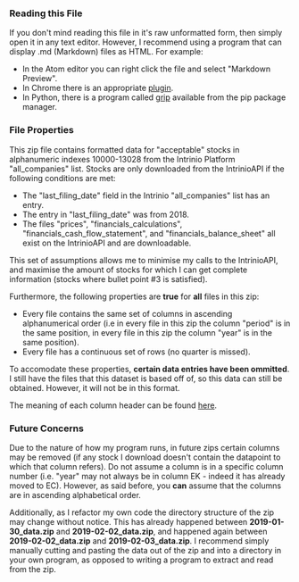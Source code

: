 ### Reading this File

If you don't mind reading this file in it's raw unformatted form, then simply open it in any text editor. However, I recommend using a program that can display .md (Markdown) files as HTML. For example:

* In the Atom editor you can right click the file and select "Markdown Preview".
* In Chrome there is an appropriate [plugin](https://chrome.google.com/webstore/detail/markdown-preview-plus/febilkbfcbhebfnokafefeacimjdckgl).
* In Python, there is a program called [grip](https://pypi.org/project/grip/) available from the pip package manager.

### File Properties

This zip file contains formatted data for "acceptable" stocks in alphanumeric indexes 10000-13028 from the Intrinio Platform "all\_companies" list.
Stocks are only downloaded from the IntrinioAPI if the following conditions are met:

* The "last\_filing\_date" field in the Intrinio "all\_companies" list has an entry.
* The entry in "last\_filing\_date" was from 2018.
* The files "prices", "financials\_calculations", "financials\_cash\_flow\_statement", and "financials\_balance\_sheet" all exist on the IntrinioAPI and are downloadable.

This set of assumptions allows me to minimise my calls to the IntrinioAPI, and maximise the amount of stocks for which I can get complete information (stocks where bullet point #3 is satisfied).

Furthermore, the following properties are __true__ for __all__ files in this zip:

* Every file contains the same set of columns in ascending alphanumerical order (i.e in every file in this zip the column "period" is in the same position, in every file in this zip the column "year" is in the same position).
* Every file has a continuous set of rows (no quarter is missed).

To accomodate these properties, __certain data entries have been ommitted__. I still have the files that this dataset is based off of, so this data can still be obtained. However, it will not be in this format.

The meaning of each column header can be found [here](https://intrinio.com/data-tags/all).

### Future Concerns

Due to the nature of how my program runs, in future zips certain columns may be removed (if any stock I download doesn't contain the datapoint to which that column refers). Do not assume a column is in a specific column number (i.e. "year" may not always be in column EK - indeed it has already moved to EC). However, as said before, you __can__ assume that the columns are in ascending alphabetical order.

Additionally, as I refactor my own code the directory structure of the zip may change without notice. This has already happened between __2019-01-30_data.zip__ and __2019-02-02_data.zip__, and happened again between __2019-02-02_data.zip__ and __2019-02-03_data.zip__. I recommend simply manually cutting and pasting the data out of the zip and into a directory in your own program, as opposed to writing a program to extract and read from the zip.
